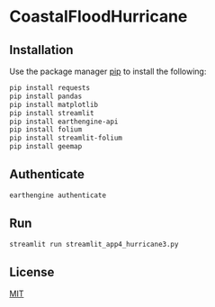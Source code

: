 # CoastalFloodHurricane

## Installation

Use the package manager [pip](https://pip.pypa.io/en/stable/) to install the following:

```bash
pip install requests
pip install pandas
pip install matplotlib
pip install streamlit
pip install earthengine-api
pip install folium
pip install streamlit-folium
pip install geemap
```

## Authenticate

```python
earthengine authenticate
```

## Run
```bash
streamlit run streamlit_app4_hurricane3.py
```

## License

[MIT](https://choosealicense.com/licenses/mit/)








